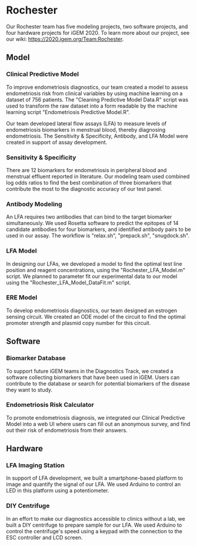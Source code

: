# Rochester
Our Rochester team has five modeling projects, two software projects, and four hardware projects for iGEM 2020.
To learn more about our project, see our wiki: https://2020.igem.org/Team:Rochester.

## Model
### Clinical Predictive Model
To improve endometriosis diagnostics, our team created a model to assess endometriosis risk from clinical variables by using machine learning on a dataset of 756 patients. The "Cleaning Predictive Model Data.R" script was used to transform the raw dataset into a form readable by the machine learning script "Endometriosis Predictive Model.R".

Our team developed lateral flow assays (LFA) to measure levels of endometriosis biomarkers in menstrual blood, thereby diagnosing endometriosis. The Sensitivity & Specificity, Antibody, and LFA Model were created in support of assay development.

### Sensitivity & Specificity
There are 12 biomarkers for endometriosis in peripheral blood and menstrual effluent reported in literature. Our modeling team used combined log odds ratios to find the best combination of three biomarkers that contribute the most to the diagnostic accuracy of our test panel.

### Antibody Modeling
An LFA requires two antibodies that can bind to the target biomarker simultaneously. We used Rosetta software to predict the epitopes of 14 candidate antibodies for four biomarkers, and identified antibody pairs to be used in our assay. The workflow is "relax.sh", "prepack.sh", "snugdock.sh".

### LFA Model
In designing our LFAs, we developed a model to find the optimal test line position and reagent concentrations, using the "Rochester_LFA_Model.m" script. We planned to parameter fit our experimental data to our model using the "Rochester_LFA_Model_DataFit.m" script.

### ERE Model
To develop endometriosis diagnostics, our team designed an estrogen sensing circuit. We created an ODE model of the circuit to find the optimal promoter strength and plasmid copy number for this circuit.

## Software
### Biomarker Database
To support future iGEM teams in the Diagnostics Track, we created a software collecting biomarkers that have been used in iGEM. Users can contribute to the database or search for potential biomarkers of the disease they want to study.

### Endometriosis Risk Calculator
To promote endometriosis diagnosis, we integrated our Clinical Predictive Model into a web UI where users can fill out an anonymous survey, and find out their risk of endometriosis from their answers.

## Hardware
### LFA Imaging Station
In support of LFA development, we built a smartphone-based platform to image and quantify the signal of our LFA. We used Arduino to control an LED in this platform using a potentiometer.

### DIY Centrifuge
In an effort to make our diagnostics accessible to clinics without a lab, we built a DIY centrifuge to prepare sample for our LFA. We used Arduino to control the centrifuge's speed using a keypad with the connection to the ESC controller and LCD screen.

